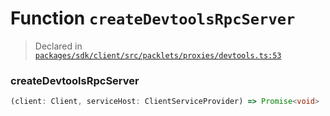 # Function `createDevtoolsRpcServer`
> Declared in [`packages/sdk/client/src/packlets/proxies/devtools.ts:53`](https://github.com/dxos/protocols/blob/main/packages/sdk/client/src/packlets/proxies/devtools.ts#L53)




### createDevtoolsRpcServer
```ts
(client: Client, serviceHost: ClientServiceProvider) => Promise<void>
```